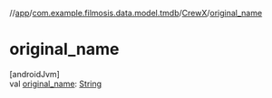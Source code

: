 //[app](../../../index.md)/[com.example.filmosis.data.model.tmdb](../index.md)/[CrewX](index.md)/[original_name](original_name.md)

# original_name

[androidJvm]\
val [original_name](original_name.md): [String](https://kotlinlang.org/api/latest/jvm/stdlib/kotlin/-string/index.html)
